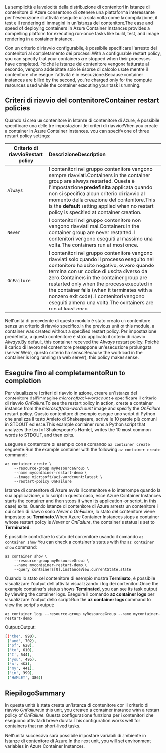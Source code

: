 <span data-ttu-id="bd1c0-101">La semplicità e la velocità della distribuzione di contenitori in Istanze di contenitore di Azure consentono di ottenere una piattaforma interessante per l'esecuzione di attività eseguite una sola volta come la compilazione, il test e il rendering di immagini in un'istanza del contenitore.</span><span class="sxs-lookup"><span data-stu-id="bd1c0-101">The ease and speed of deploying containers in Azure Container Instances provides a compelling platform for executing run-once tasks like build, test, and image rendering in a container instance.</span></span>

<span data-ttu-id="bd1c0-102">Con un criterio di riavvio configurabile, è possibile specificare l'arresto dei contenitori al completamento dei processi.</span><span class="sxs-lookup"><span data-stu-id="bd1c0-102">With a configurable restart policy, you can specify that your containers are stopped when their processes have completed.</span></span> <span data-ttu-id="bd1c0-103">Poiché le istanze del contenitore vengono fatturate al secondo, vengono addebitate solo le risorse di calcolo usate mentre il contenitore che esegue l'attività è in esecuzione.</span><span class="sxs-lookup"><span data-stu-id="bd1c0-103">Because container instances are billed by the second, you're charged only for the compute resources used while the container executing your task is running.</span></span>

## <a name="container-restart-policies"></a><span data-ttu-id="bd1c0-104">Criteri di riavvio del contenitore</span><span class="sxs-lookup"><span data-stu-id="bd1c0-104">Container restart policies</span></span>

<span data-ttu-id="bd1c0-105">Quando si crea un contenitore in Istanze di contenitore di Azure, è possibile specificare una delle tre impostazioni dei criteri di riavvio:</span><span class="sxs-lookup"><span data-stu-id="bd1c0-105">When you create a container in Azure Container Instances, you can specify one of three restart policy settings:</span></span>

| <span data-ttu-id="bd1c0-106">Criterio di riavvio</span><span class="sxs-lookup"><span data-stu-id="bd1c0-106">Restart policy</span></span>   | <span data-ttu-id="bd1c0-107">Descrizione</span><span class="sxs-lookup"><span data-stu-id="bd1c0-107">Description</span></span> |
| ---------------- | :---------- |
| `Always` | <span data-ttu-id="bd1c0-108">I contenitori nel gruppo contenitore vengono sempre riavviati.</span><span class="sxs-lookup"><span data-stu-id="bd1c0-108">Containers in the container group are always restarted.</span></span> <span data-ttu-id="bd1c0-109">Questa è l'impostazione **predefinita** applicata quando non si specifica alcun criterio di riavvio al momento della creazione del contenitore.</span><span class="sxs-lookup"><span data-stu-id="bd1c0-109">This is the **default** setting applied when no restart policy is specified at container creation.</span></span> |
| `Never` | <span data-ttu-id="bd1c0-110">I contenitori nel gruppo contenitore non vengono riavviati mai.</span><span class="sxs-lookup"><span data-stu-id="bd1c0-110">Containers in the container group are never restarted.</span></span> <span data-ttu-id="bd1c0-111">I contenitori vengono eseguiti al massimo una volta.</span><span class="sxs-lookup"><span data-stu-id="bd1c0-111">The containers run at most once.</span></span> |
| `OnFailure` | <span data-ttu-id="bd1c0-112">I contenitori nel gruppo contenitore vengono riavviati solo quando il processo eseguito nel contenitore ha esito negativo, ovvero quando termina con un codice di uscita diverso da zero.</span><span class="sxs-lookup"><span data-stu-id="bd1c0-112">Containers in the container group are restarted only when the process executed in the container fails (when it terminates with a nonzero exit code).</span></span> <span data-ttu-id="bd1c0-113">I contenitori vengono eseguiti almeno una volta.</span><span class="sxs-lookup"><span data-stu-id="bd1c0-113">The containers are run at least once.</span></span> |

<span data-ttu-id="bd1c0-114">Nell'unità di precedente di questo modulo è stato creato un contenitore senza un criterio di riavvio specifico.</span><span class="sxs-lookup"><span data-stu-id="bd1c0-114">In the previous unit of this module, a container was created without a specified restart policy.</span></span> <span data-ttu-id="bd1c0-115">Per impostazione predefinita, a questo contenitore è stato applicato il criterio di riavvio *Always*.</span><span class="sxs-lookup"><span data-stu-id="bd1c0-115">By default, this container received the *Always* restart policy.</span></span> <span data-ttu-id="bd1c0-116">Poiché il carico di lavoro nel contenitore presuppone un'esecuzione prolungata (server Web), questo criterio ha senso.</span><span class="sxs-lookup"><span data-stu-id="bd1c0-116">Because the workload in the container is long running (a web server), this policy makes sense.</span></span>

## <a name="run-to-completion"></a><span data-ttu-id="bd1c0-117">Eseguire fino al completamento</span><span class="sxs-lookup"><span data-stu-id="bd1c0-117">Run to completion</span></span>

<span data-ttu-id="bd1c0-118">Per visualizzare i criteri di riavvio in azione, creare un'istanza del contenitore dall'immagine *microsoft/aci-wordcount* e specificare il criterio di riavvio *OnFailure*.</span><span class="sxs-lookup"><span data-stu-id="bd1c0-118">To see the restart policy in action, create a container instance from the *microsoft/aci-wordcount* image and specify the *OnFailure* restart policy.</span></span> <span data-ttu-id="bd1c0-119">Questo contenitore di esempio esegue uno script di Python che analizza il testo Amleto di Shakespeare, scrive le 10 parole più comuni in STDOUT ed esce.</span><span class="sxs-lookup"><span data-stu-id="bd1c0-119">This example container runs a Python script that analyzes the text of Shakespeare's Hamlet, writes the 10 most common words to STDOUT, and then exits.</span></span>

<span data-ttu-id="bd1c0-120">Eseguire il contenitore di esempio con il comando `az container create` seguente:</span><span class="sxs-lookup"><span data-stu-id="bd1c0-120">Run the example container with the following `az container create` command:</span></span>

```azureclu
az container create \
    --resource-group myResourceGroup \
    --name mycontainer-restart-demo \
    --image microsoft/aci-wordcount:latest \
    --restart-policy OnFailure
```

<span data-ttu-id="bd1c0-121">Istanze di contenitore di Azure avvia il contenitore e lo interrompe quando la sua applicazione, o lo script in questo caso, esce.</span><span class="sxs-lookup"><span data-stu-id="bd1c0-121">Azure Container Instances starts the container and then stops it when its application (or script, in this case) exits.</span></span> <span data-ttu-id="bd1c0-122">Quando Istanze di contenitore di Azure arresta un contenitore i cui criteri di riavvio sono *Never* o *OnFailure*, lo stato del contenitore viene impostato su **Terminato**.</span><span class="sxs-lookup"><span data-stu-id="bd1c0-122">When Azure Container Instances stops a container whose restart policy is *Never* or *OnFailure*, the container's status is set to **Terminated**.</span></span>

<span data-ttu-id="bd1c0-123">È possibile controllare lo stato del contenitore usando il comando `az container show`:</span><span class="sxs-lookup"><span data-stu-id="bd1c0-123">You can check a container's status with the `az container show` command:</span></span>

```azurecli
az container show \
    --resource-group myResourceGroup \
    --name mycontainer-restart-demo \
    --query containers[0].instanceView.currentState.state
```

<span data-ttu-id="bd1c0-124">Quando lo stato del contenitore di esempio mostra **Terminato**, è possibile visualizzare l'output dell'attività visualizzando i log dei contenitori.</span><span class="sxs-lookup"><span data-stu-id="bd1c0-124">Once the example container's status shows **Terminated**, you can see its task output by viewing the container logs.</span></span> <span data-ttu-id="bd1c0-125">Eseguire il comando **az container logs** per visualizzare l'output dello script:</span><span class="sxs-lookup"><span data-stu-id="bd1c0-125">Run the **az container logs** command to view the script's output:</span></span>

```azurecli
az container logs --resource-group myResourceGroup --name mycontainer-restart-demo
```

<span data-ttu-id="bd1c0-126">Output:</span><span class="sxs-lookup"><span data-stu-id="bd1c0-126">Output:</span></span>

```bash
[('the', 990),
 ('and', 702),
 ('of', 628),
 ('to', 610),
 ('I', 544),
 ('you', 495),
 ('a', 453),
 ('my', 441),
 ('in', 399),
 ('HAMLET', 386)]
```

## <a name="summary"></a><span data-ttu-id="bd1c0-127">Riepilogo</span><span class="sxs-lookup"><span data-stu-id="bd1c0-127">Summary</span></span>

<span data-ttu-id="bd1c0-128">In questa unità è stata creata un'istanza di contenitore con il criterio di riavvio *OnFailure*.</span><span class="sxs-lookup"><span data-stu-id="bd1c0-128">In this unit, you created a container instance with a restart policy of *OnFailure*.</span></span> <span data-ttu-id="bd1c0-129">Questa configurazione funziona per i contenitori che eseguono attività di breve durata.</span><span class="sxs-lookup"><span data-stu-id="bd1c0-129">This configuration works well for containers that run short-lived tasks.</span></span>

<span data-ttu-id="bd1c0-130">Nell'unità successiva sarà possibile impostare variabili di ambiente in Istanze di contenitore di Azure.</span><span class="sxs-lookup"><span data-stu-id="bd1c0-130">In the next unit, you will set environment variables in Azure Container Instances.</span></span>
